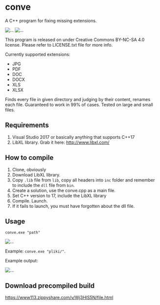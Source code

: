 # conve
A C++ program for fixing missing extensions.

![...](https://img.shields.io/badge/license-CC%20BY--NC--SA%204.0-lightgrey.svg)
![...](https://img.shields.io/github/followers/kaitek666.svg?label=Follow&style=social)

This program is released on under Creative Commons BY-NC-SA 4.0 license. Please refer to LICENSE.txt file for more info.

Currently supported extensions:
* JPG
* PDF
* DOC
* DOCX
* XLS
* XLSX

Finds every file in given directory and judging by their content, renames each file. Guaranteed to work in 99% of cases. Tested on large and small files.

## Requirements
1. Visual Studio 2017 or basically anything that supports C++17
2. LibXL library. Grab it here: http://www.libxl.com/


## How to compile
1. Clone, obviously
2. Download LibXL library.
3. Copy `.lib` file from `lib`, copy all headers into `inc` folder and remember to include the `dll` file from `bin`.
4. Create a solution, use the conve.cpp as a main file.
5. Set C++ version to 17, include the LibXL library
6. Compile. Launch.
7. If it fails to launch, you must have forgotten about the dll file.

## Usage
`conve.exe "path"`

![...](https://i.imgur.com/yd6LXs0.png)

Example: `conve.exe "pliki/"`.

Example output:

![...](https://i.imgur.com/tVIk7S0.png)


## Download precompiled build
https://www113.zippyshare.com/v/Wj3HlS5N/file.html
